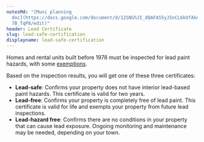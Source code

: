 ```yaml
---
notesMd: "[Muni planning
  doc](https://docs.google.com/document/d/12SNShJI_dQAFAS5yJ5nCL6kOfAknWOvjn4-W\
  7B_TqP8/edit)"
header: Lead Certificate
slug: lead-safe-certification
displayname: lead-safe-certification
---
```

Homes and rental units built before 1978 must be inspected for lead paint hazards, with some [exemptions](https://nj.gov/dca/codes/resources/leadpaint.shtml).

Based on the inspection results, you will get one of these three certificates:

* **Lead-safe**: Confirms your property does not have interior lead-based paint hazards. This certificate is valid for two years.
* **Lead-free**: Confirms your property is completely free of lead paint. This certificate is valid for life and exempts your property from future lead inspections.
* **Lead-hazard free**: Confirms there are no conditions in your property that can cause lead exposure. Ongoing monitoring and maintenance may be needed, depending on your town.